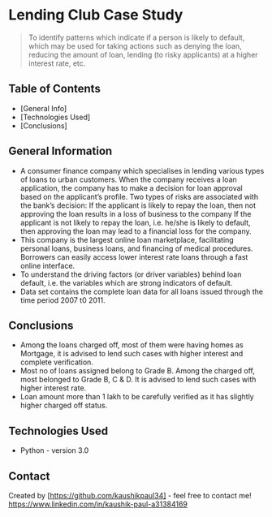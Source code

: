 # Lending Club Case Study
> To identify patterns which indicate if a person is likely to default, which may be used for taking actions such as denying the loan, reducing the amount of loan, lending (to risky applicants) at a higher interest rate, etc.


## Table of Contents
* [General Info]
* [Technologies Used]
* [Conclusions]


## General Information
- A consumer finance company which specialises in lending various types of loans to urban customers. When the company receives a loan application, the company has to make a decision for loan approval based on the applicant’s profile. Two types of risks are associated with the bank’s decision:
    If the applicant is likely to repay the loan, then not approving the loan results in a loss of business to the company
    If the applicant is not likely to repay the loan, i.e. he/she is likely to default, then approving the loan may lead to a financial loss for the company.
- This company is the largest online loan marketplace, facilitating personal loans, business loans, and financing of medical procedures. Borrowers can easily access lower interest rate loans through a fast online interface.
- To understand the driving factors (or driver variables) behind loan default, i.e. the variables which are strong indicators of default.
- Data set contains the complete loan data for all loans issued through the time period 2007 t0 2011.


## Conclusions
- Among the loans charged off, most of them were having homes as Mortgage, it is advised to lend such cases with higher interest and complete verification.
- Most no of loans assigned belong to Grade B. Among the charged off, most belonged to Grade B, C & D. It is advised to lend such cases with higher interest rate.
- Loan amount more than 1 lakh to be carefully verified as it has slightly higher charged off status.



## Technologies Used
- Python - version 3.0


## Contact
Created by [https://github.com/kaushikpaul34] - feel free to contact me!
https://www.linkedin.com/in/kaushik-paul-a31384169

<!-- Optional -->
<!-- ## License -->
<!-- This project is open source and available under the [... License](). -->

<!-- You don't have to include all sections - just the one's relevant to your project -->

